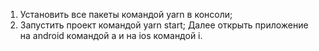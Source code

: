 1. Установить все пакеты командой yarn  в консоли;
2. Запустить проект командой yarn start;
Далее открыть приложение на android командой a и на ios командой i.
